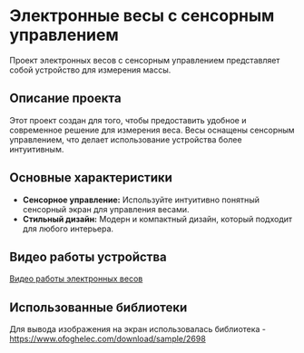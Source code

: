 # Электронные весы с сенсорным управлением

Проект электронных весов с сенсорным управлением представляет собой устройство для измерения массы.

## Описание проекта

Этот проект создан для того, чтобы предоставить удобное и современное решение для измерения веса. Весы оснащены сенсорным управлением, что делает использование устройства более интуитивным.

## Основные характеристики

- **Сенсорное управление:** Используйте интуитивно понятный сенсорный экран для управления весами.
- **Стильный дизайн:** Модерн и компактный дизайн, который подходит для любого интерьера.

## Видео работы устройства

[Видео работы электронных весов](ссылка_на_ваше_видео)

## Использованные библиотеки

Для вывода изображения на экран использовалась библиотека - https://www.ofoghelec.com/download/sample/2698
